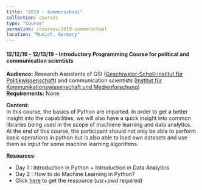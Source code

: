 ```yaml
---
title: "2019 - Summerschool"
collection: courses
type: "Course"
permalink: /courses/2019-summerschool
location: "Munich, Germany"
---
```


<h4>12/12/19 - 12/13/19 - Introductory Programming Course for political and communication scientists</h4>
<div><strong>Audience:</strong> Research Assistants of GSI (<a href="https://www.gsi.uni-muenchen.de/index.html">Geschiwster-Scholl-Institut für Politikwissenschaft</a>) and communication scientists (<a href="https://www.ifkw.uni-muenchen.de/index.html">Institut für Kommunikationswissenschaft und Medienforschung</a>)</div>
<div><strong>Requirements:</strong> None</div>
<p>
<strong>Content:</strong><br/>
In this course, the basics of Python are imparted. In order to get a better insight into the capabilities, 
we will also have a quick insight into common libraries being used in the scope of machiene learning and 
data analytics. At the end of this course, the participant should not only be able to perform basic operations 
in python but is also able to load own datasets and use them as input for some machine learning algorithms.
</p>
<div>
  <strong>Resources</strong>:
	<ul>
		<li>Day 1 : Introduction in Python + Introduction in Data Analytics</li>
		<li>Day 2 : How to do Machine Learning in Python?</li>
		<li>Click <a href="https://www.dbs.ifi.lmu.de/~frey/courses_materials/2019_gsi">here</a> to get the ressource (usr+pwd required)
	</ul>
</div>
